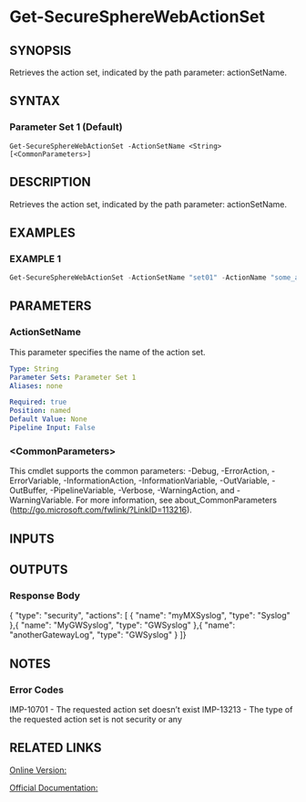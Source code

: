 ﻿# Get-SecureSphereWebActionSet

## SYNOPSIS
Retrieves the action set, indicated by the path parameter: actionSetName.

## SYNTAX

### Parameter Set 1 (Default)
```
Get-SecureSphereWebActionSet -ActionSetName <String> [<CommonParameters>]
```

## DESCRIPTION
Retrieves the action set, indicated by the path parameter: actionSetName.

## EXAMPLES

### EXAMPLE 1

```powershell
Get-SecureSphereWebActionSet -ActionSetName "set01" -ActionName "some_action"
```

## PARAMETERS

### ActionSetName
This parameter specifies the name of the action set.

```yaml
Type: String
Parameter Sets: Parameter Set 1
Aliases: none

Required: true
Position: named
Default Value: None
Pipeline Input: False
```

### \<CommonParameters\>
This cmdlet supports the common parameters: -Debug, -ErrorAction, -ErrorVariable, -InformationAction, -InformationVariable, -OutVariable, -OutBuffer, -PipelineVariable, -Verbose, -WarningAction, and -WarningVariable. For more information, see about_CommonParameters (http://go.microsoft.com/fwlink/?LinkID=113216).

## INPUTS

## OUTPUTS

### Response Body
{
"type": "security",
"actions": [
{
"name": "myMXSyslog",
"type": "Syslog"
},{
"name": "MyGWSyslog",
"type": "GWSyslog"
},{
"name": "anotherGatewayLog",
"type": "GWSyslog"
} ]}

## NOTES

### Error Codes
IMP-10701 - The requested action set doesn’t exist
IMP-13213 - The type of the requested action set is not security or any

## RELATED LINKS

[Online Version:](https://github.com/akshinmustafayev/SecureSpherePS/tree/master/Documentation)

[Official Documentation:](https://docs.imperva.com/bundle/v13.6-api-reference-guide/page/69443.htm)



